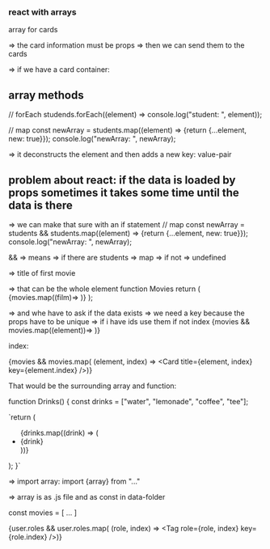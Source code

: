 ### react with arrays

array for cards

=> the card information must be props
=> then we can send them to the cards

=> if we have a card container:

<card props="props" arrayElement="arrayElement"></card>

## array methods

// forEach
studends.forEach((element) => console.log("student: ", element));

// map
const newArray = students.map((element) => {return {...element, new: true}});
console.log("newArray: ", newArray);

=> it deconstructs the element and then adds a new key: value-pair

## problem about react: if the data is loaded by props sometimes it takes some time until the data is there

=> we can make that sure with an if statement
// map
const newArray = students && students.map((element) => {return {...element, new: true}});
console.log("newArray: ", newArray);

&& => means => if there are students => map
=> if not => undefined

<Card title={movies[0].title} />

=> title of first movie

=> that can be the whole element
function Movies return (
{movies.map((film)=> <Card title={element.title} />)}
);

=> and whe have to ask if the data exists
=> we need a key because the props have to be unique
=> if i have ids use them if not index
{movies && movies.map((element))=> <Card title={element.title} key={element.id} />)}

index:

{movies && movies.map(
(element, index) => <Card title={element, index} key={element.index} />)}

That would be the surrounding array and function:

function Drinks() {
const drinks = ["water", "lemonade", "coffee", "tee"];

`return (

<ul>
{drinks.map((drink) => (
<li key={id}>{drink}</li>
))}
</ul>
);
}`

=> import array:
import {array} from "..."

=> array is as .js file and as const in data-folder

const movies = [
...
]

{user.roles && user.roles.map(
(role, index) => <Tag role={role, index} key={role.index} />)}
